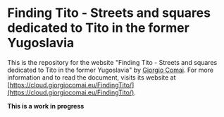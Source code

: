 # Finding Tito - Streets and squares dedicated to Tito in the former Yugoslavia

This is the repository for the website "Finding Tito - Streets and squares dedicated to Tito in the former Yugoslavia" by [Giorgio Comai](http://www.giorgiocomai.eu/). For more information and to read the document, visits its website at [https://cloud.giorgiocomai.eu/FindingTito/](https://cloud.giorgiocomai.eu/FindingTito/).

**This is a work in progress**
 